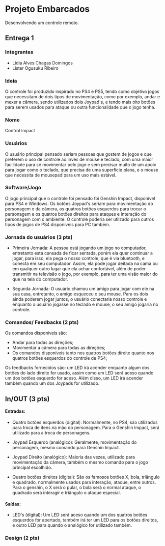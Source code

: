 # Projeto Embarcados

Desenvolvendo um controle remoto.

## Entrega 1

### Integrantes

- Lídia Alves Chagas Domingos
- Lister Ogusuku Ribeiro

### Ideia

O controle foi produzido inspirado no PS4 e PS5, tendo como objetivo jogos que necessitam de dois tipos de movimentação, como por exemplo, andar e mexer a câmera, sendo utilizados dois Joypad's, e tendo mais oito botôes para serem usados para ataque ou outra funcionalidade que o jogo tenha.

### Nome

Control Impact

### Usuários 

O usuário principal pensado seriam pessoas que gostem de jogos e que preferem o uso de controle ao invés de mouse e teclado, com uma maior facilidade para se movimentar pelo jogo e sem precisar muito de um apoio para jogar como o teclado, que precisa de uma superfície plana, e o mouse que necessita de mousepad para um uso mais estável. 

### Software/Jogo 

O jogo principal que o controle foi pensado foi Genshin Impact, disponível para PS4 e Windows. Os botões Joypad's seriam para movimentação do personagem e da câmera, os quatros botões esquerdos para trocar o personagem e os quatros botões direitos para ataques e interação do personagem com o ambiente. O controle poderia ser utilzado para outros tipos de jogos de PS4 disponíveis para PC também. 

### Jornada do usuários (3 pts)

- Primeira Jornada: A pessoa está jogando um jogo no computador, entretanto está cansada de ficar sentada, porém ela quer continuar a jogar, para isso, ela pega o nosso controle, que é via bluetooth, e conecta em seu computador. Assim, ela pode jogar deitada na cama ou em qualquer outro lugar que ela achar confortável, além de poder transmitir na televisão o jogo, por exemplo, para ter uma visão maior do que na tela do computador.

- Segunda Jornada: O usuário chamou um amigo para jogar com ele na sua casa, entretanto, o amigo esqueceu o seu mouse. Para os dois ainda poderem jogar juntos, o usuário conectaria nosso controle e enquanto o usuário jogasse no teclado e mouse, o seu amigo jogaria no controle.

### Comandos/ Feedbacks (2 pts)

Os comandos disponíveis são:
- Andar para todas as direções;
- Movimentar a câmera para todas as direções;
- Os comandos disponíveis tanto nos quatros botões direito quanto nos quatros botões esquerdos do controle de PS4;

Os feedbacks fornecidos são: um LED irá acender enquanto algum dos botões do lado direito for usado, assim como um LED será aceso quando um dos botões esquerdo for aceso. Além disso, um LED irá acender também quando um dos Joypads for utilizado.

## In/OUT (3 pts)

#### Entradas:

- Quatro botões esquerdos (digital): Normalmente, no PS4, são utilizados para troca de itens na mão do personagem. Para o Genshin Impact, será utilizado para a troca de personagens.

- Joypad Esquerdo (analógico): Geralmente, movimentação do personagem, mesmo comando para Genshin Impact.

- Joypad Direito (analógico): Maioria das vezes, utilizado para movimentação da câmera, também o mesmo comando para o jogo principal escolhido.

- Quatro botões direitos (digital): São os famosos botões X, bola, triângulo e quadrado, normalmente usados para interação, ataque, entre outros. Para o genshin, o X será o pular, o bola será o normal ataque, o quadrado será interagir e triângulo o ataque especial.

#### Saídas:

- LED's (digital): Um LED será aceso quando um dos quatros botões esquerdos for apertado, também irá ter um LED para os botões direitos, e outro LED para quando o analógico for utilizado também. 

### Design (2 pts)
